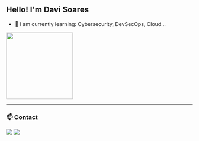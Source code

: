 ## Hello! I'm Davi Soares

- 🌱 I am currently learning: Cybersecurity, DevSecOps, Cloud...

<div>
<a href="https://github.com/eduxcode">
<!-- <img height="180em" src="https://github-readme-stats.vercel.app/api?username=eduxcode&theme=dark&show_icons=true"> -->
<img height="180em" src="https://github-readme-stats.vercel.app/api/top-langs/?username=eduxcode&layout=compact&theme=chartreuse-dark">

 <!--  <img src="https://github-readme-stats.vercel.app/api/pin/?username=eduxcode&repo=skills-secure-repository-supply-chain&theme=chartreuse-dark" /> -->

</div>

  ---
<!--
### 🛠️ Technologies

<div style="display: flex;">
  <img align="center" alt="Edu-Python" height="30" width="40" src="https://raw.githubusercontent.com/devicons/devicon/master/icons/python/python-original.svg">
  <img align="center" alt="Edu-Golang" height="30" width="40" src="https://raw.githubusercontent.com/devicons/devicon/master/icons/go/go-original.svg">
  <img align="center" alt="Edu-Linux" height="30" width="40" src="https://raw.githubusercontent.com/devicons/devicon/master/icons/linux/linux-original.svg">
  <img align="center" alt="Edu-Docker" height="30" width="40" src="https://raw.githubusercontent.com/devicons/devicon/master/icons/docker/docker-original.svg">
</div>
-->

### 📫 Contact

<a href="mailto:eduxcode@outlook.com"><img src="https://img.shields.io/badge/-Email-%23333?style=for-the-badge&logo=gmail&logoColor=white" target="_blank"></a>
<a href="https://www.linkedin.com/in/davicode/" target="_blank"><img src="https://img.shields.io/badge/-LinkedIn-%230077B5?style=for-the-badge&logo=linkedin&logoColor=white" target="_blank"></a>
